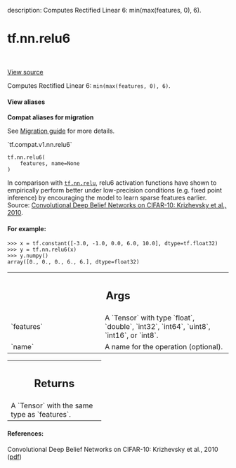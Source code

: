 description: Computes Rectified Linear 6: min(max(features, 0), 6).

<div itemscope itemtype="http://developers.google.com/ReferenceObject">
<meta itemprop="name" content="tf.nn.relu6" />
<meta itemprop="path" content="Stable" />
</div>

# tf.nn.relu6

<!-- Insert buttons and diff -->

<table class="tfo-notebook-buttons tfo-api nocontent" align="left">

</table>

<a target="_blank" class="external" href="/code/stable/tensorflow/python/ops/nn_ops.py">View source</a>



Computes Rectified Linear 6: `min(max(features, 0), 6)`.

<section class="expandable">
  <h4 class="showalways">View aliases</h4>
  <p>
<b>Compat aliases for migration</b>
<p>See
<a href="https://www.tensorflow.org/guide/migrate">Migration guide</a> for
more details.</p>
<p>`tf.compat.v1.nn.relu6`</p>
</p>
</section>

<pre class="devsite-click-to-copy prettyprint lang-py tfo-signature-link">
<code>tf.nn.relu6(
    features, name=None
)
</code></pre>



<!-- Placeholder for "Used in" -->

In comparison with <a href="../../tf/nn/relu.md"><code>tf.nn.relu</code></a>, relu6 activation functions have shown to
empirically perform better under low-precision conditions (e.g. fixed point
inference) by encouraging the model to learn sparse features earlier.
Source: [Convolutional Deep Belief Networks on CIFAR-10: Krizhevsky et al.,
2010](http://www.cs.utoronto.ca/~kriz/conv-cifar10-aug2010.pdf).

#### For example:



```
>>> x = tf.constant([-3.0, -1.0, 0.0, 6.0, 10.0], dtype=tf.float32)
>>> y = tf.nn.relu6(x)
>>> y.numpy()
array([0., 0., 0., 6., 6.], dtype=float32)
```

<!-- Tabular view -->
 <table class="responsive fixed orange">
<colgroup><col width="214px"><col></colgroup>
<tr><th colspan="2"><h2 class="add-link">Args</h2></th></tr>

<tr>
<td>
`features`
</td>
<td>
A `Tensor` with type `float`, `double`, `int32`, `int64`, `uint8`,
`int16`, or `int8`.
</td>
</tr><tr>
<td>
`name`
</td>
<td>
A name for the operation (optional).
</td>
</tr>
</table>



<!-- Tabular view -->
 <table class="responsive fixed orange">
<colgroup><col width="214px"><col></colgroup>
<tr><th colspan="2"><h2 class="add-link">Returns</h2></th></tr>
<tr class="alt">
<td colspan="2">
A `Tensor` with the same type as `features`.
</td>
</tr>

</table>



#### References:

Convolutional Deep Belief Networks on CIFAR-10:
  Krizhevsky et al., 2010
  ([pdf](http://www.cs.utoronto.ca/~kriz/conv-cifar10-aug2010.pdf))
